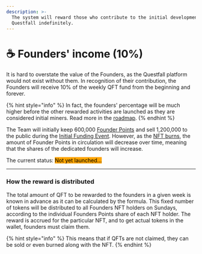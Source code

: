 ```yaml
---
description: >-
  The system will reward those who contribute to the initial development of
  Questfall indefinitely.
---
```


# ☕ Founders' income (10%)

It is hard to overstate the value of the Founders, as the Questfall platform would not exist without them. In recognition of their contribution, the Founders will receive 10% of the weekly QFT fund from the beginning and forever.

{% hint style="info" %}
In fact, the founders' percentage will be much higher before the other rewarded activities are launched as they are considered initial miners. Read more in the [roadmap](../roadmap.md).
{% endhint %}

The Team will initially keep 600,000 [Founder Points](../tokenomics/founders-nft.md) and sell 1,200,000 to the public during the [Initial Funding Event](../platform/development-funding.md). However, as the [NFT burns](nft-burning-2.md), the amount of Founder Points in circulation will decrease over time, meaning that the shares of the dedicated founders will increase.



The current status: <mark style="background-color:orange;">Not yet launched...</mark>&#x20;

***

### How the reward is distributed

The total amount of QFT to be rewarded to the founders in a given week is known in advance as it can be calculated by the formula. This fixed number of tokens will be distributed to all Founders NFT holders on Sundays, according to the individual Founders Points share of each NFT holder. The reward is accrued for the particular NFT, and to get actual tokens in the wallet, founders must claim them.&#x20;

{% hint style="info" %}
This means that if QFTs are not claimed, they can be sold or even burned along with the NFT.
{% endhint %}
